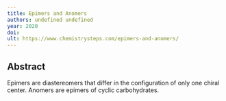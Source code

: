 ```yaml
---
title: Epimers and Anomers
authors: undefined undefined
year: 2020
doi: 
ult: https://www.chemistrysteps.com/epimers-and-anomers/
---
```

## Abstract
Epimers are diastereomers that differ in the configuration of only one chiral center. Anomers are epimers of cyclic carbohydrates.
